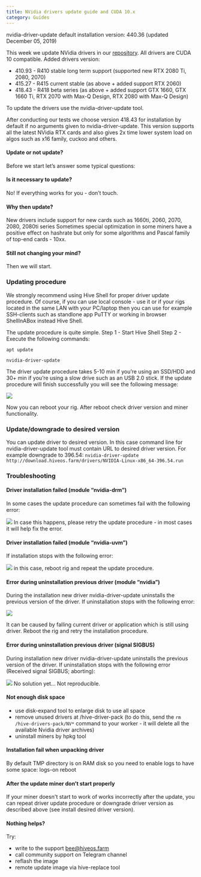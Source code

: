 ```yaml
---
title: NVidia drivers update guide and CUDA 10.x
category: Guides
---
```


nvidia-driver-update default installation version: 440.36 (updated December 05, 2019)

This week we update NVidia drivers in our [repository](http://download.hiveos.farm/drivers/). All drivers are CUDA 10 compatible.
Added drivers version:

- 410.93 - R410 stable long term support (supported new RTX 2080 Ti, 2080, 2070)
- 415.27 - R415 current stable (as above + added support RTX 2060)
- 418.43 - R418 beta series (as above + added support GTX 1660, GTX 1660 Ti, RTX 2070 with Max-Q Design, RTX 2080 with Max-Q Design)

To update the drivers use the nvidia-driver-update tool.

After conducting our tests we choose version 418.43 for installation by default if no arguments given to nvidia-driver-update.
This version supports all the latest NVidia RTX cards and also gives 2x time lower system load on algos such as x16 family, cuckoo and others.

#### Update or not update?
Before we start let’s answer some typical questions:

#### Is it necessary to update?
No! If everything works for you - don’t touch.

#### Why then update?
New drivers include support for new cards such as 1660ti, 2060, 2070, 2080, 2080ti series
Sometimes special optimization in some miners have a positive effect on hashrate but only for some algorithms and Pascal family of top-end cards - 10xx.

#### Still not changing your mind?
Then we will start.

### Updating procedure
We strongly recommend using Hive Shell for proper driver update procedure. Of course, if you can use local console - use it or if your rigs located in the same LAN with your PC/laptop then you can use for example SSH-clients such as standlone app PuTTY or working in browser ShellInABox instead Hive Shell.

The update procedure is quite simple.
Step 1 - Start Hive Shell
Step 2 - Execute the following commands:

`apt update`

`nvidia-driver-update`

The driver update procedure takes 5-10 min if you’re using an SSD/HDD and 30+ min if you’re using a slow drive such as an USB 2.0 stick.
If the update procedure will finish successfully you will see the following message:

<img src="https://forum.hiveos.farm/uploads/default/original/2X/9/9553243cace241898daa33377c83112c9118e588.png">

Now you can reboot your rig. After reboot check driver version and miner functionality.

### Update/downgrade to desired version
You can update driver to desired version. In this case command line for nvidia-driver-update tool must contain URL to desired driver version.
For example downgrade to 396.54:
`nvidia-driver-update http://download.hiveos.farm/drivers/NVIDIA-Linux-x86_64-396.54.run`

### Troubleshooting
#### Driver installation failed (module “nvidia-drm”)
In some cases the update procedure can sometimes fail with the following error:

<img src="https://forum.hiveos.farm/uploads/default/original/2X/b/b1821d4e57e3c64d131dec53c211fbfdea7e415a.png">
In case this happens, please retry the update procedure - in most cases it will help fix the error.

#### Driver installation failed (module “nvidia-uvm”)
If installation stops with the following error:

<img src="https://forum.hiveos.farm/uploads/default/original/2X/b/b1821d4e57e3c64d131dec53c211fbfdea7e415a.png">
in this case, reboot rig and repeat the update procedure.

#### Error during uninstallation previous driver (module “nvidia”)
During the installation new driver nvidia-driver-update uninstalls the previous version of the driver. If uninstallation stops with the following error:

<img src="https://forum.hiveos.farm/uploads/default/original/2X/8/8cc8ada3cf928143eb7626c7218a9152d30df546.png">

It can be caused by falling current driver or application which is still using driver. Reboot the rig and retry the installation procedure.

#### Error during uninstallation previous driver (signal SIGBUS)
During installation new driver nvidia-driver-update uninstalls the previous version of the driver. If uninstallation stops with the following error (Received signal SIGBUS; aborting):

<img src="https://forum.hiveos.farm/uploads/default/original/2X/d/dd971d757777318adb5a70eb39a1ba9fa136b5d4.png">
No solution yet… Not reproducible.

#### Not enough disk space
- use disk-expand tool to enlarge disk to use all space
- remove unused drivers at /hive-driver-pack (to do this, send the `rm /hive-drivers-pack/NV*` command to your worker - it will delete all the available Nvidia driver archives)
- uninstall miners by hpkg tool

#### Installation fail when unpacking driver
By default TMP directory is on RAM disk so you need to enable logs to have some space:
logs-on
reboot

#### After the update miner don’t start properly
If your miner doesn't start to work of works incorrectly after the update, you can repeat driver update procedure or downgrade driver version as described above (see install desired driver version).

#### Nothing helps?
Try:
- write to the support bee@hiveos.farm
- call community support on Telegram channel
- reflash the image
- remote update image via hive-replace tool
